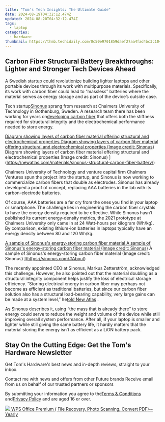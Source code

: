 ```yaml
---
title: "Tom's Tech Insights: The Ultimate Guide"
date: 2024-08-19T04:32:12.474Z
updated: 2024-08-20T04:32:12.474Z
tags:
  - laptop
categories:
  - hardware
thumbnail: https://thmb.techidaily.com/0c50e9701859daef27aa4fad4bc3c104584c3b31a6d296c6daba235eb751bb08.jpg
---
```


## Carbon Fiber Structural Battery Breakthroughs: Lighter and Stronger Tech Devices Ahead

A Swedish startup could revolutionize building lighter laptops and other portable devices through its work with multipurpose materials. Specifically, its work with carbon fiber could lead to “massless” batteries where the material serves as energy storage and as part of the device’s outside case.  
  
 Tech startup[Sinonus](https://sinonus.com/) sprang from research at Chalmers University of Technology in Gothenburg, Sweden. A research team there has been working for years on[developing carbon fiber](https://newatlas.com/energy/carbon-fiber-structural-battery/?itm%5Fsource=newatlas&itm%5Fmedium=article-body) that offers both the stiffness required for structural integrity and the electrochemical performance needed to store energy.

[Diagram showing layers of carbon fiber material offering structural and electrochemical properties  Diagram showing layers of carbon fiber material offering structural and electrochemical properties  (Image credit: Sinonus)](https://cdn.mos.cms.futurecdn.net/LjsyKER2PQuqFJsZmQpdLT-320-80.jpg)  Diagram showing layers of carbon fiber material offering structural and electrochemical properties  (Image credit: Sinonus) ](https://newatlas.com/materials/sinonus-structural-carbon-fiber-battery/)

 Chalmers University of Technology and venture capital firm Chalmers Ventures spun the project into the startup, and Sinonus is now working to commercialize carbon fibers that double as electrodes. Sinonus has already developed a proof of concept, replacing AAA batteries in the lab with its carbon-electrode batteries.  
  
 Of course, AAA batteries are a far cry from the ones you find in your laptop or smartphone. The challenge lies in engineering the carbon fiber crystals to have the energy density required to be effective. While Sinonus hasn’t published its current energy-density metrics, the 2021 prototype at Chalmers University only came in at 24 Watt-hours per kilogram (Wh/kg). By comparison, existing lithium-ion batteries in laptops typically have an energy density between 80 and 120 Wh/kg.

[A sample of Sinonus's energy-storing carbon fiber material  A sample of Sinonus's energy-storing carbon fiber material  (Image credit: Sinonus)](https://cdn.mos.cms.futurecdn.net/2oZGXR2t6XPYYnDynqN43e-320-80.jpg)  A sample of Sinonus's energy-storing carbon fiber material  (Image credit: Sinonus) ](https://sinonus.com/#About)

 The recently appointed CEO at Sinonus, Markus Zetterström, acknowledged this challenge. However, he also pointed out that the material doubling as a structural integrity component helps justify the loss of electrical storage efficiency. “Storing electrical energy in carbon fiber may perhaps not become as efficient as traditional batteries, but since our carbon fiber solution also has a structural load-bearing capability, very large gains can be made at a system level,” he[told New Atlas](https://newatlas.com/materials/sinonus-structural-carbon-fiber-battery/) .  
  
 As Sinonus describes it, using “the mass that is already there” to store energy could serve to reduce the weight and volume of the device while still improving overall system performance. After all, if your laptop is smaller and lighter while still giving the same battery life, it hardly matters that the material storing the energy isn’t as efficient as a LiON battery pack.

## Stay On the Cutting Edge: Get the Tom's Hardware Newsletter

 Get Tom's Hardware's best news and in-depth reviews, straight to your inbox.

 Contact me with news and offers from other Future brands  Receive email from us on behalf of our trusted partners or sponsors

 By submitting your information you agree to the[Terms & Conditions](https://futureplc.com/terms-conditions/) and[Privacy Policy](https://futureplc.com/privacy-policy/) and are aged 16 or over.


<ins class="adsbygoogle"
     style="display:block"
     data-ad-format="autorelaxed"
     data-ad-client="ca-pub-7571918770474297"
     data-ad-slot="1223367746"></ins>



<ins class="adsbygoogle"
     style="display:block"
     data-ad-client="ca-pub-7571918770474297"
     data-ad-slot="8358498916"
     data-ad-format="auto"
     data-full-width-responsive="true"></ins>



<!-- affiliate ads begin -->
<a href="https://secure.2checkout.com/order/checkout.php?PRODS=38729081&QTY=1&AFFILIATE=108875&CART=1"><img src="https://website-prod.cache.wpscdn.com/img/wps-office-pdf-editor-1x.890dbda.png" border="0">
WPS Office Premium ( File Recovery, Photo Scanning, Convert PDF)--Yearly</a>
<!-- affiliate ads end -->